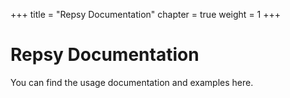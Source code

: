 +++
title = "Repsy Documentation"
chapter = true
weight = 1
+++

# Repsy Documentation

You can find the usage documentation and examples here. 